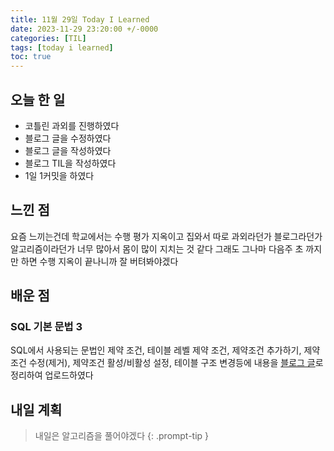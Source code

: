 ```yaml
---
title: 11월 29일 Today I Learned
date: 2023-11-29 23:20:00 +/-0000
categories: [TIL]
tags: [today i learned]
toc: true
---
```


## 오늘 한 일

* 코틀린 과외를 진행하였다
* 블로그 글을 수정하였다
* 블로그 글을 작성하였다
* 블로그 TIL을 작성하였다
* 1일 1커밋을 하였다

## 느낀 점

요즘 느끼는건데 학교에서는 수행 평가 지옥이고 집와서 따로 과외라던가 블로그라던가 알고리즘이라던가 너무 많아서 몸이 많이 지치는 것 같다 그래도 그나마 다음주 초 까지만 하면 수행 지옥이 끝나니까 잘 버텨봐야겠다

## 배운 점

### SQL 기본 문법 3

SQL에서 사용되는 문법인 제약 조건, 테이블 레벨 제약 조건, 제약조건 추가하기, 제약조건 수정(제거), 제약조건 활성/비활성 설정, 테이블 구조 변경등에 내용을 [블로그 글](https://jangwoojun.github.io/posts/sql3/)로 정리하여 업로드하였다

## 내일 계획

> 내일은 알고리즘을 풀어야겠다
{: .prompt-tip }


